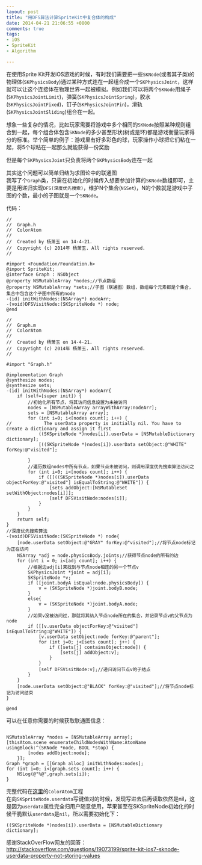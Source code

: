```yaml
---
layout: post
title: "用DFS算法计算SpriteKit中复合体的构成"
date: 2014-04-21 21:06:55 +0800
comments: true
tags: 
- iOS
- SpriteKit
- Algorithm

---
```


在使用Sprite Kit开发iOS游戏的时候，有时我们需要把一些`SKNode`(或者其子类)的物理体(`SKPhysicsBody`)通过某种方式连在一起组合成一个`SKPhysicsJoint`，这样就可以让这个连接体在物理世界一起被模拟。例如我们可以将两个`SKNode`用绳子(`SKPhysicsJointLimit`)，弹簧(`SKPhysicsJointSpring`)，胶水(`SKPhysicsJointFixed`)，钉子(`SKPhysicsJointPin`)，滑轨(`SKPhysicsJointSliding`)组合在一起。  

想象一些复杂的情况，比如玩家需要将游戏中多个相同的`SKNode`按照某种规则组合到一起，每个组合体包含`SKNode`的多少甚至形状(树或是环)都是游戏衡量玩家得分的标准。举个简单的例子：游戏里有好多彩色的球，玩家操作小球把它们粘在一起，将5个球粘在一起那么就能获得一份奖励  

但是每个`SKPhysicsJoint`只负责将两个`SKPhysicsBody`连在一起  

<!--more-->
其实这个问题可以简单归结为求图论中的联通图  
我写了个`Graph`类，只需在初始化的时候传入想要参加计算的`SKNode`数组即可，主要是用递归实现`DFS(深度优先搜索)`，维护N个集合(`NSSet`)，N的个数就是游戏中子图的个数，最小的子图就是一个`SKNode`。

代码：  

```
//
//  Graph.h
//  ColorAtom
//
//  Created by 杨萧玉 on 14-4-21.
//  Copyright (c) 2014年 杨萧玉. All rights reserved.
//
 
#import <Foundation/Foundation.h>
@import SpriteKit;
@interface Graph : NSObject
@property NSMutableArray *nodes;//节点数组
@property NSMutableArray *sets;//子图（联通图）数组，数组每个元素都是个集合，集合中包含这个子图中所有的node
-(id) initWithNodes:(NSArray*) nodeArr;
-(void)DFSVisitNode:(SKSpriteNode *) node;
@end
```

```
//
//  Graph.m
//  ColorAtom
//
//  Created by 杨萧玉 on 14-4-21.
//  Copyright (c) 2014年 杨萧玉. All rights reserved.
//
 
#import "Graph.h"
 
@implementation Graph
@synthesize nodes;
@synthesize sets;
-(id) initWithNodes:(NSArray*) nodeArr{
    if (self=[super init]) {
        //初始化所有节点，将其访问信息设置为未被访问
        nodes = [NSMutableArray arrayWithArray:nodeArr];
        sets = [NSMutableArray array];
        for (int i=0; i<[nodes count]; i++) {
//            The userData property is initially nil. You have to create a dictionary and assign it first
            ((SKSpriteNode *)nodes[i]).userData = [NSMutableDictionary dictionary];
            [((SKSpriteNode *)nodes[i]).userData setObject:@"WHITE" forKey:@"visited"];
            
        }
        //遍历数组nodes中所有节点，如果节点未被访问，则调用深度优先搜索算法访问之
        for (int i=0; i<[nodes count]; i++) {
            if ([[((SKSpriteNode *)nodes[i]).userData objectForKey:@"visited"] isEqualToString:@"WHITE"]) {
                [sets addObject:[NSMutableSet setWithObject:nodes[i]]];
                [self DFSVisitNode:nodes[i]];
            }
        }
    }
    return self;
}
//深度优先搜索算法
-(void)DFSVisitNode:(SKSpriteNode *) node{
    [node.userData setObject:@"GRAY" forKey:@"visited"];//将节点node标记为正在访问
    NSArray *adj = node.physicsBody.joints;//获得节点node的所有的边
    for (int i = 0; i<[adj count]; i++) {
        //根据边adj[i]来找到与节点node相连的另一个节点v
        SKPhysicsJoint *joint = adj[i];
        SKSpriteNode *v;
        if ([joint.bodyA isEqual:node.physicsBody]) {
            v = (SKSpriteNode *)joint.bodyB.node;
        }
        else{
            v = (SKSpriteNode *)joint.bodyA.node;
        }
        //如果v没被访问过，那就将其纳入节点node所在的集合，并记录节点v的父节点为node
        if ([[v.userData objectForKey:@"visited"] isEqualToString:@"WHITE"]) {
            [v.userData setObject:node forKey:@"parent"];
            for (int j=0; j<[sets count]; j++) {
                if ([sets[j] containsObject:node]) {
                    [sets[j] addObject:v];
                }
            }
            [self DFSVisitNode:v];//递归访问节点v的子结点
        }
    }
    [node.userData setObject:@"BLACK" forKey:@"visited"];//将节点node标记为访问结束
}
 
@end
```


可以在任意你需要的时候获取联通图信息：  

```objc

NSMutableArray *nodes = [NSMutableArray array];
[thisAtom.scene enumerateChildNodesWithName:AtomName usingBlock:^(SKNode *node, BOOL *stop) {
        [nodes addObject:node];
    }];
Graph *graph = [[Graph alloc] initWithNodes:nodes];
for (int i=0; i<[graph.sets count]; i++) {
    NSLog(@"%@",graph.sets[i]);
}
```       

完整代码在[这里](https://github.com/yulingtianxia/MyFirstGame.git)的`ColorAtom`工程  
在向`SKSpriteNode.userdata`写键值对的时候，发现写进去后再读取依然是nil，这是因为`userdata`属性完全归用户随意使用，苹果甚至在SKSpriteNode初始化的时候干脆默认`userdata`是`nil`，所以需要初始化下：  

```
((SKSpriteNode *)nodes[i]).userData = [NSMutableDictionary dictionary];
```
感谢StackOverFlow网友的回答：http://stackoverflow.com/questions/19073199/sprite-kit-ios7-sknode-userdata-property-not-storing-values

